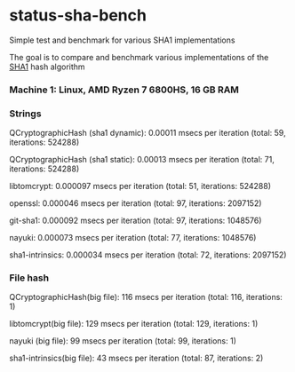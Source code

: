 # status-sha-bench
Simple test and benchmark for various SHA1 implementations

The goal is to compare and benchmark various implementations of the [SHA1]([url](https://en.wikipedia.org/wiki/SHA-1)) hash algorithm

### Machine 1: Linux, AMD Ryzen 7 6800HS, 16 GB RAM

### Strings
QCryptographicHash (sha1 dynamic): 0.00011 msecs per iteration (total: 59, iterations: 524288)

QCryptographicHash (sha1 static): 0.00013 msecs per iteration (total: 71, iterations: 524288)

libtomcrypt: 0.000097 msecs per iteration (total: 51, iterations: 524288)

openssl: 0.000046 msecs per iteration (total: 97, iterations: 2097152)

git-sha1: 0.000092 msecs per iteration (total: 97, iterations: 1048576)

nayuki: 0.000073 msecs per iteration (total: 77, iterations: 1048576)

sha1-intrinsics: 0.000034 msecs per iteration (total: 72, iterations: 2097152)

### File hash
QCryptographicHash(big file): 116 msecs per iteration (total: 116, iterations: 1)

libtomcrypt(big file): 129 msecs per iteration (total: 129, iterations: 1)

nayuki (big file): 99 msecs per iteration (total: 99, iterations: 1)

sha1-intrinsics(big file): 43 msecs per iteration (total: 87, iterations: 2)
